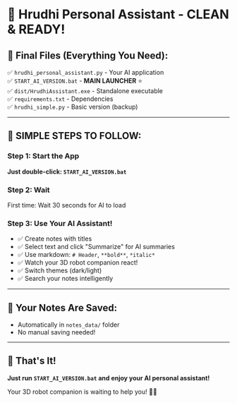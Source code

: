 # 🤖 Hrudhi Personal Assistant - CLEAN & READY!

## 📁 Final Files (Everything You Need):
✅ `hrudhi_personal_assistant.py` - Your AI application  
✅ `START_AI_VERSION.bat` - **MAIN LAUNCHER** ⭐  
✅ `dist/HrudhiAssistant.exe` - Standalone executable  
✅ `requirements.txt` - Dependencies  
✅ `hrudhi_simple.py` - Basic version (backup)  

---

## 🚀 **SIMPLE STEPS TO FOLLOW:**

### **Step 1: Start the App**
**Just double-click: `START_AI_VERSION.bat`** 

### **Step 2: Wait**
First time: Wait 30 seconds for AI to load

### **Step 3: Use Your AI Assistant!**
- ✅ Create notes with titles
- ✅ Select text and click "Summarize" for AI summaries
- ✅ Use markdown: `# Header`, `**bold**`, `*italic*`
- ✅ Watch your 3D robot companion react!
- ✅ Switch themes (dark/light)
- ✅ Search your notes intelligently

---

## 💾 **Your Notes Are Saved:**
- Automatically in `notes_data/` folder
- No manual saving needed!

---

## 🎉 **That's It!**
**Just run `START_AI_VERSION.bat` and enjoy your AI personal assistant!** 

Your 3D robot companion is waiting to help you! 🤖✨